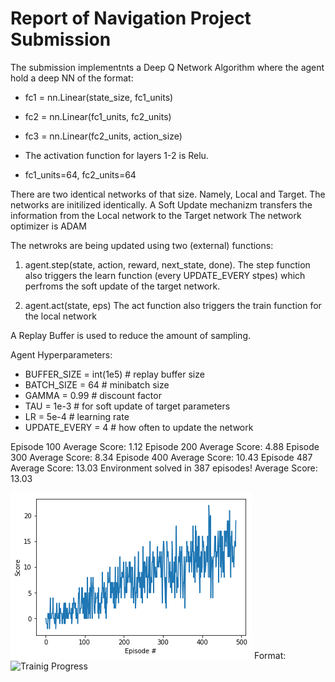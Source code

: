 # Report of Navigation Project Submission

The submission implementnts a Deep Q Network Algorithm where the agent hold a deep NN of the format:
* fc1 = nn.Linear(state_size, fc1_units)
* fc2 = nn.Linear(fc1_units, fc2_units)
* fc3 = nn.Linear(fc2_units, action_size)

* The activation function for layers 1-2 is Relu.
* fc1_units=64, fc2_units=64

There are two identical networks of that size. Namely, Local and Target. 
The networks are initilized identically.  A Soft Update mechanizm transfers the information from the Local network to the Target network 
The network optimizer is ADAM

The netwroks are being updated using two (external) functions:
1. agent.step(state, action, reward, next_state, done). The step function also triggers the learn function (every UPDATE_EVERY stpes) which perfroms the soft update of the target network.

2. agent.act(state, eps) The act function also triggers the train function for the local network

A Replay Buffer is used to reduce the amount of sampling.  

Agent Hyperparameters:
* BUFFER_SIZE = int(1e5)  # replay buffer size
* BATCH_SIZE = 64         # minibatch size
* GAMMA = 0.99            # discount factor
* TAU = 1e-3              # for soft update of target parameters
* LR = 5e-4               # learning rate 
* UPDATE_EVERY = 4        # how often to update the network



Episode 100	Average Score: 1.12
Episode 200	Average Score: 4.88
Episode 300	Average Score: 8.34
Episode 400	Average Score: 10.43
Episode 487	Average Score: 13.03
Environment solved in 387 episodes!	Average Score: 13.03

![Trainig Progress](/images/trainigProgress.png)
Format: ![Trainig Progress](url)


